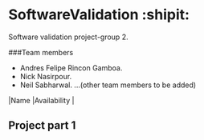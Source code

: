 # SoftwareValidation :shipit:
Software validation project-group 2.

###Team members
- Andres Felipe Rincon Gamboa.
- Nick Nasirpour.
- Neil Sabharwal. 
...(other team members to be added)

|Name    |Availability     |

## Project part 1

